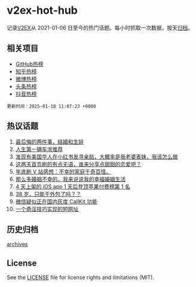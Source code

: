 # v2ex-hot-hub

 记录[V2EX](https://www.v2ex.com/)从 2021-01-06 日至今的热门话题。每小时抓取一次数据，按天[归档](archives)。
 
 ## 相关项目

- [GitHub热榜](https://github.com/it985/github-hot-hub)
- [知乎热榜](https://github.com/it985/zhihu-hot-hub)
- [微博热榜](https://github.com/it985/weibo-hot-hub)
- [头条热榜](https://github.com/it985/toutiao-hot-hub)
- [抖音热榜](https://github.com/it985/douyin-hot-hub)


 `更新时间：2025-01-18 11:07:23 +0800`

## 热议话题

1. [最后悔的两件事，结婚和生娃](https://www.v2ex.com/t/1105924)
1. [人生第一辆车求推荐](https://www.v2ex.com/t/1105804)
1. [发现有美国华人在小红书发寻亲贴，大概率是我老婆表妹，我该怎么做](https://www.v2ex.com/t/1105806)
1. [这两天首页刷的有点无语，谁来分享点甜甜的恋爱吧？](https://www.v2ex.com/t/1105797)
1. [年底刷 V 站感想：不幸的家庭千奇百怪。](https://www.v2ex.com/t/1105792)
1. [那么多婚姻不幸的，我来说说我的幸福婚姻生活](https://www.v2ex.com/t/1105902)
1. [4 天上架的 iOS app 1 天后登顶苹果付费榜第 1 名](https://www.v2ex.com/t/1105903)
1. [38 岁，只能干外包了吗？？](https://www.v2ex.com/t/1105950)
1. [微信疑似正在国内灰度 CallKit 功能](https://www.v2ex.com/t/1105820)
1. [一个奇淫技巧实现的短网址](https://www.v2ex.com/t/1105845)

## 历史归档

[archives](archives)

## License

See the [LICENSE](LICENSE) file for license rights and limitations (MIT).
